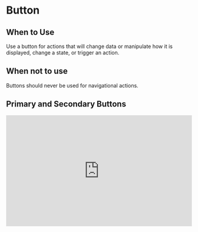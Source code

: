 # Button

## When to Use

Use a button for actions that will change data or manipulate how it is displayed, change a state, or trigger an action. 

## When not to use

Buttons should never be used for navigational actions.

## Primary and Secondary Buttons

<iframe height="300" style="width: 100%;" scrolling="no" title="Primary and Secondary Button" src="https://codepen.io/umass-dx-team/embed/wvqQzRz?default-tab=html%2Cresult" frameborder="no" loading="lazy" allowtransparency="true" allowfullscreen="true">
  See the Pen <a href="https://codepen.io/umass-dx-team/pen/wvqQzRz">
  Primary and Secondary Button</a> by UMass Digital Experience Team (<a href="https://codepen.io/umass-dx-team">@umass-dx-team</a>)
  on <a href="https://codepen.io">CodePen</a>.
</iframe>
